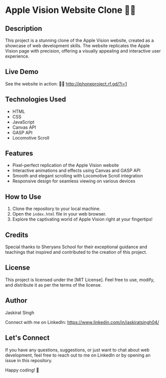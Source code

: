 
# Apple Vision Website Clone 🍏📱


## Description

This project is a stunning clone of the Apple Vision website, created as a showcase of web development skills. The website replicates the Apple Vision page with precision, offering a visually appealing and interactive user experience.

## Live Demo

See the website in action: 🔗🔗 http://iphoneproject.rf.gd/?i=1

## Technologies Used

- HTML
- CSS
- JavaScript
- Canvas API
- GASP API
- Locomotive Scroll

## Features

- Pixel-perfect replication of the Apple Vision website
- Interactive animations and effects using Canvas and GASP API
- Smooth and elegant scrolling with Locomotive Scroll integration
- Responsive design for seamless viewing on various devices

## How to Use

1. Clone the repository to your local machine.
2. Open the `index.html` file in your web browser.
3. Explore the captivating world of Apple Vision right at your fingertips!

## Credits

Special thanks to Sheryans School for their exceptional guidance and teachings that inspired and contributed to the creation of this project.

## License

This project is licensed under the [MIT License]. Feel free to use, modify, and distribute it as per the terms of the license.

## Author

Jaskirat Singh

Connect with me on LinkedIn: https://www.linkedin.com/in/jaskiratsingh04/

## Let's Connect

If you have any questions, suggestions, or just want to chat about web development, feel free to reach out to me on LinkedIn or by opening an issue in this repository.

Happy coding! 🚀
